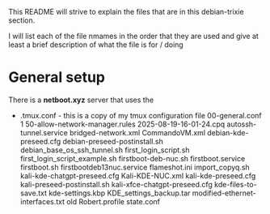 This README will strive to explain the files that are in this debian-trixie section.

I will list each of the file nmames in the order that they are used and give at least a brief description of what the file is for / doing

# General setup

There is a **netboot.xyz** server that uses the 

 - .tmux.conf - this is a copy of my tmux configuration file
00-general.conf
1
50-allow-network-manager.rules
2025-08-19-16-01-24.cpq
autossh-tunnel.service
bridged-network.xml
CommandoVM.xml
debian-kde-preseed.cfg
debian-preseed-postinstall.sh
debian_base_os_ssh_tunnel.sh
first_login_script.sh
first_login_script_example.sh
firstboot-deb-nuc.sh
firstboot.service
firstboot.sh
firstbootdeb13nuc.service
flameshot.ini
import_copyq.sh
kali-kde-chatgpt-preseed.cfg
Kali-KDE-NUC.xml
kali-kde-preseed.cfg
kali-preseed-postinstall.sh
kali-xfce-chatgpt-preseed.cfg
kde-files-to-save.txt
kde-settings.kbp
KDE_settings_backup.tar
modified-ethernet-interfaces.txt
old
Robert.profile
state.conf
